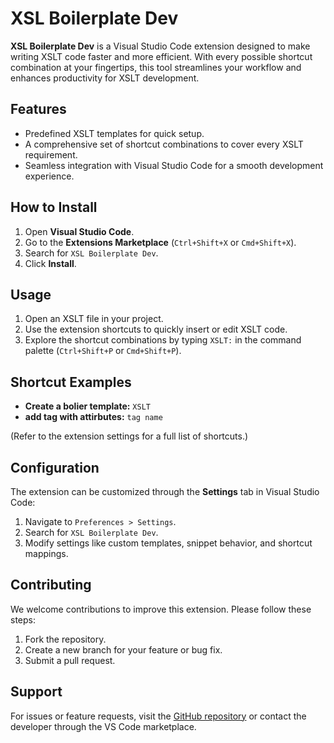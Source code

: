 

# XSL Boilerplate Dev

**XSL Boilerplate Dev** is a Visual Studio Code extension designed to make writing XSLT code faster and more efficient. With every possible shortcut combination at your fingertips, this tool streamlines your workflow and enhances productivity for XSLT development.

## Features

- Predefined XSLT templates for quick setup.
- A comprehensive set of shortcut combinations to cover every XSLT requirement.
- Seamless integration with Visual Studio Code for a smooth development experience.

## How to Install

1. Open **Visual Studio Code**.
2. Go to the **Extensions Marketplace** (`Ctrl+Shift+X` or `Cmd+Shift+X`).
3. Search for `XSL Boilerplate Dev`.
4. Click **Install**.

## Usage

1. Open an XSLT file in your project.
2. Use the extension shortcuts to quickly insert or edit XSLT code.
3. Explore the shortcut combinations by typing `XSLT:` in the command palette (`Ctrl+Shift+P` or `Cmd+Shift+P`).

## Shortcut Examples

- **Create a bolier template:** `XSLT`
- **add tag with attirbutes:** `tag name`

(Refer to the extension settings for a full list of shortcuts.)

## Configuration

The extension can be customized through the **Settings** tab in Visual Studio Code:

1. Navigate to `Preferences > Settings`.
2. Search for `XSL Boilerplate Dev`.
3. Modify settings like custom templates, snippet behavior, and shortcut mappings.

## Contributing

We welcome contributions to improve this extension. Please follow these steps:

1. Fork the repository.
2. Create a new branch for your feature or bug fix.
3. Submit a pull request.

## Support

For issues or feature requests, visit the [GitHub repository](#) or contact the developer through the VS Code marketplace.


